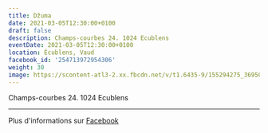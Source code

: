 ```yaml
---
title: Džuma
date: 2021-03-05T12:30:00+0100
draft: false
description: Champs-courbes 24. 1024 Ecublens
eventDate: 2021-03-05T12:30:00+0100
location: Écublens, Vaud
facebook_id: '254713972954306'
weight: 30
image: https://scontent-atl3-2.xx.fbcdn.net/v/t1.6435-9/155294275_3695079563921169_4909597834044538694_n.jpg?_nc_cat=101&ccb=1-7&_nc_sid=9e60e4&_nc_ohc=01mURvt6BgUQ7kNvwFjV6l9&_nc_oc=AdnNMVr4L5B8x9V6R1537y6KFsT8l_gxFjgu5ceEQ34F89rGgIUjStloTGglUZLwTnY&_nc_zt=23&_nc_ht=scontent-atl3-2.xx&edm=ABTKTjYEAAAA&_nc_gid=hvUEEJQ4JHREpDyq4HaxoQ&oh=00_AfF4c6abSxSz5n6YidvT_VgEUJu0BeGsig3SvEpEF71m2g&oe=6831569B
---
```


Champs-courbes 24. 1024 Ecublens

---

Plus d'informations sur [Facebook](https://facebook.com/events/254713972954306)